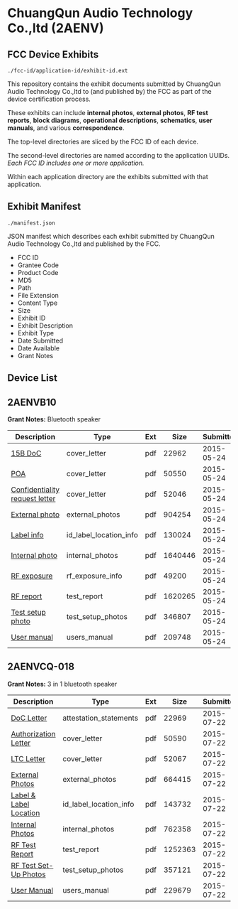 # ChuangQun Audio Technology Co.,ltd (2AENV)
## FCC Device Exhibits

```
./fcc-id/application-id/exhibit-id.ext
```

This repository contains the exhibit documents submitted by ChuangQun Audio Technology Co.,ltd to (and published by) the FCC as part of the device certification process.

These exhibits can include **internal photos**, **external photos**, **RF test reports**, **block diagrams**, **operational descriptions**, **schematics**, **user manuals**, and various **correspondence**.

The top-level directories are sliced by the FCC ID of each device.

The second-level directories are named according to the application UUIDs. *Each FCC ID includes one or more application.*

Within each application directory are the exhibits submitted with that application. 

## Exhibit Manifest

```
./manifest.json
```

JSON manifest which describes each exhibit submitted by ChuangQun Audio Technology Co.,ltd and published by the FCC.

- FCC ID
- Grantee Code
- Product Code
- MD5
- Path
- File Extension
- Content Type
- Size
- Exhibit ID
- Exhibit Description
- Exhibit Type
- Date Submitted
- Date Available
- Grant Notes

## Device List
## 2AENVB10
**Grant Notes:** Bluetooth speaker

| Description | Type | Ext | Size | Submitted | Available |
| ----------- | ---- | --- | ---- | --------- | --------- |
| [15B DoC](2AENVB10/cd41fef765f90bba30b1019f4d7fb977/2623113.pdf) | cover_letter | pdf | 22962 | 2015-05-24 | 2015-05-24 |
| [POA](2AENVB10/cd41fef765f90bba30b1019f4d7fb977/2623114.pdf) | cover_letter | pdf | 50550 | 2015-05-24 | 2015-05-24 |
| [Confidentiality request letter](2AENVB10/cd41fef765f90bba30b1019f4d7fb977/2623115.pdf) | cover_letter | pdf | 52046 | 2015-05-24 | 2015-05-24 |
| [External photo](2AENVB10/cd41fef765f90bba30b1019f4d7fb977/2623122.pdf) | external_photos | pdf | 904254 | 2015-05-24 | 2015-05-24 |
| [Label info](2AENVB10/cd41fef765f90bba30b1019f4d7fb977/2623124.pdf) | id_label_location_info | pdf | 130024 | 2015-05-24 | 2015-05-24 |
| [Internal photo](2AENVB10/cd41fef765f90bba30b1019f4d7fb977/2623123.pdf) | internal_photos | pdf | 1640446 | 2015-05-24 | 2015-05-24 |
| [RF exposure](2AENVB10/cd41fef765f90bba30b1019f4d7fb977/2623119.pdf) | rf_exposure_info | pdf | 49200 | 2015-05-24 | 2015-05-24 |
| [RF report](2AENVB10/cd41fef765f90bba30b1019f4d7fb977/2623120.pdf) | test_report | pdf | 1620265 | 2015-05-24 | 2015-05-24 |
| [Test setup photo](2AENVB10/cd41fef765f90bba30b1019f4d7fb977/2623121.pdf) | test_setup_photos | pdf | 346807 | 2015-05-24 | 2015-05-24 |
| [User manual](2AENVB10/cd41fef765f90bba30b1019f4d7fb977/2623125.pdf) | users_manual | pdf | 209748 | 2015-05-24 | 2015-05-24 |
## 2AENVCQ-018
**Grant Notes:** 3 in 1 bluetooth speaker

| Description | Type | Ext | Size | Submitted | Available |
| ----------- | ---- | --- | ---- | --------- | --------- |
| [DoC Letter](2AENVCQ-018/13921d361bc2872e12c28184c1d13eb0/2687992.pdf) | attestation_statements | pdf | 22969 | 2015-07-22 | 2015-07-22 |
| [Authorization Letter](2AENVCQ-018/13921d361bc2872e12c28184c1d13eb0/2687994.pdf) | cover_letter | pdf | 50590 | 2015-07-22 | 2015-07-22 |
| [LTC Letter](2AENVCQ-018/13921d361bc2872e12c28184c1d13eb0/2687995.pdf) | cover_letter | pdf | 52067 | 2015-07-22 | 2015-07-22 |
| [External Photos](2AENVCQ-018/13921d361bc2872e12c28184c1d13eb0/2687996.pdf) | external_photos | pdf | 664415 | 2015-07-22 | 2015-07-22 |
| [Label & Label Location](2AENVCQ-018/13921d361bc2872e12c28184c1d13eb0/2687997.pdf) | id_label_location_info | pdf | 143732 | 2015-07-22 | 2015-07-22 |
| [Internal Photos](2AENVCQ-018/13921d361bc2872e12c28184c1d13eb0/2687998.pdf) | internal_photos | pdf | 762358 | 2015-07-22 | 2015-07-22 |
| [RF Test Report](2AENVCQ-018/13921d361bc2872e12c28184c1d13eb0/2688001.pdf) | test_report | pdf | 1252363 | 2015-07-22 | 2015-07-22 |
| [RF Test Set-Up Photos](2AENVCQ-018/13921d361bc2872e12c28184c1d13eb0/2688002.pdf) | test_setup_photos | pdf | 357121 | 2015-07-22 | 2015-07-22 |
| [User Manual](2AENVCQ-018/13921d361bc2872e12c28184c1d13eb0/2688003.pdf) | users_manual | pdf | 229679 | 2015-07-22 | 2015-07-22 |
